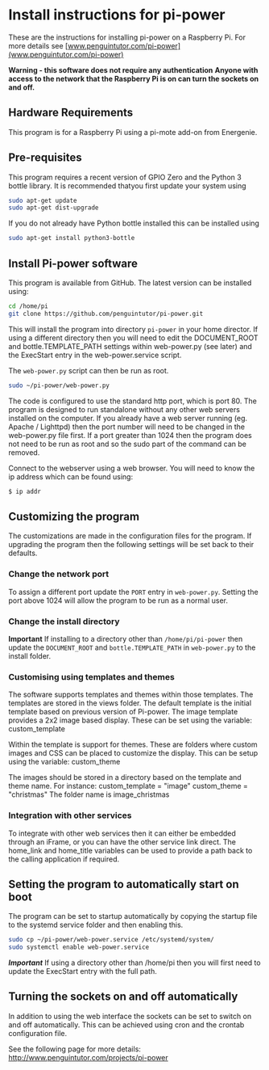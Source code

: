 # Install instructions for pi-power


These are the instructions for installing pi-power on a Raspberry Pi.
For more details see [www.penguintutor.com/pi-power](www.penguintutor.com/pi-power)

__Warning - this software does not require any authentication__
**Anyone with access to the network that the Raspberry Pi is on can turn the sockets on and off.**

## Hardware Requirements

This program is for a Raspberry Pi using a pi-mote add-on from Energenie.


## Pre-requisites

This program requires a recent version of GPIO Zero and the Python 3 bottle library. It is recommended thatyou first update your system using

```bash
sudo apt-get update
sudo apt-get dist-upgrade
```

If you do not already have Python bottle installed this can be installed using

```bash
sudo apt-get install python3-bottle
```

## Install Pi-power software

This program is available from GitHub. The latest version can be installed using:

```bash
cd /home/pi
git clone https://github.com/penguintutor/pi-power.git
```

This will install the program into directory `pi-power` in your home director. If using a different directory then you will need to edit the DOCUMENT_ROOT and bottle.TEMPLATE_PATH settings within web-power.py (see later) and the ExecStart entry in the web-power.service script.


The `web-power.py` script can then be run as root.

```bash
sudo ~/pi-power/web-power.py
```

The code is configured to use the standard http port, which is port 80. 
The program is designed to run standalone without any other web servers installed on the computer. If you already have a web server running (eg. Apache / Lighttpd) then the port number will need to be changed in the web-power.py file first. If a port greater than 1024 then the program does not need to be run as root and so the sudo part of the command can be removed.

Connect to the webserver using a web browser. You will need to know the ip address which can be found using:

```bash
$ ip addr
```

## Customizing the program
The customizations are made in the configuration files for the program. If upgrading the program then the following settings will be set back to their defaults. 

### Change the network port
To assign a different port update the `PORT` entry in `web-power.py`. Setting the port above 1024 will allow the program to be run as a normal user. 

### Change the install directory
**Important**
If installing to a directory other than `/home/pi/pi-power` then update the `DOCUMENT_ROOT` and `bottle.TEMPLATE_PATH` in `web-power.py` to the install folder.


### Customising using templates and themes
The software supports templates and themes within those templates. The templates are stored in the views folder. 
The default template is the initial template based on previous version of Pi-power. The image template provides a 2x2 image based display.
These can be set using the variable:
custom_template

Within the template is support for themes. These are folders where custom images and CSS can be placed to customize the display. This can be setup using the variable: 
custom_theme

The images should be stored in a directory based on the template and theme name. For instance:
custom_template = "image"
custom_theme = "christmas"
The folder name is image_christmas

### Integration with other services
To integrate with other web services then it can either be embedded through an iFrame, or you can have the other service link direct. The home_link and home_title variables can be used to provide a path back to the calling application if required.

## Setting the program to automatically start on boot

The program can be set to startup automatically by copying the startup file to the systemd service folder and then enabling this.

```bash
sudo cp ~/pi-power/web-power.service /etc/systemd/system/
sudo systemctl enable web-power.service
```

***Important***
If using a directory other than /home/pi then you will first need to update the ExecStart entry with the full path.

## Turning the sockets on and off automatically

In addition to using the web interface the sockets can be set to switch on and off automatically. This can be achieved using cron and the crontab configuration file. 

See the following page for more details:
http://www.penguintutor.com/projects/pi-power 

